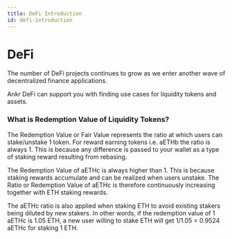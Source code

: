 ```yaml
---
title: DeFi Introduction
id: defi-introduction
---
```


# DeFi

The number of DeFi projects continues to grow as we enter another wave of decentralized finance applications. 

Ankr DeFi can support you with finding use cases for liquidity tokens and assets. 


### What is Redemption Value of Liquidity Tokens?

The Redemption Value or Fair Value represents the ratio at which users can stake/unstake 1 token. For reward earning tokens i.e. aETHb the ratio is always 1. This is because any difference is passed to your wallet as a type of staking reward resulting from rebasing.

The Redemption Value of aETHc is always higher than 1. This is because staking rewards accumulate and can be realized when users unstake. The Ratio or Redemption Value of aETHc is therefore continuously increasing together with ETH staking rewards.

The aETHc ratio is also applied when staking ETH to avoid existing stakers being diluted by new stakers. In other words, if the redemption value of 1 aETHc is 1.05 ETH, a new user willing to stake ETH will get 1/1.05 = 0.9524 aETHc for staking 1 ETH.